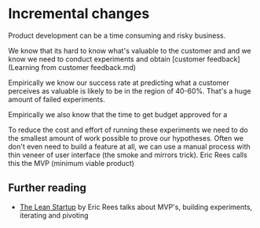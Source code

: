 # Incremental changes

Product development can be a time consuming and risky business.

We know that its hard to know what's valuable to the customer and and we know we need to conduct experiments and obtain [customer feedback](Learning from customer feedback.md)

Empirically we know our success rate at predicting what a customer perceives as valuable is likely to be in the region of 40-60%. That's a huge amount of failed experiments.

Empirically we also know that the time to get budget approved for a

To reduce the cost and effort of running these experiments we need to do the smallest amount of work possible to prove our hypotheses. Often we don't even need to build a feature at all, we can use a manual process with thin veneer of user interface (the smoke and mirrors trick). Eric Rees calls this the MVP (minimum viable product)




## Further reading

* [The Lean Startup](https://www.amazon.com/Constant-Innovation-Radically-Successful-Businesses/dp/0670921602/ref=tmm_pap_swatch_0?_encoding=UTF8&qid=1471534303&sr=1-1) by Eric Rees talks about MVP's, building experiments, iterating and pivoting
